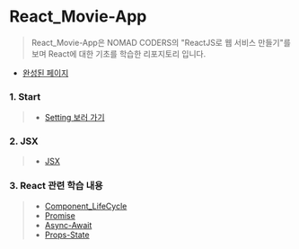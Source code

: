 # React_Movie-App

> React_Movie-App은 NOMAD CODERS의 "ReactJS로 웹 서비스 만들기"를 보며 React에 대한 기초를 학습한 리포지토리 입니다. 

- [완성된 페이지] 

### 1. Start 
> - [Setting 보러 가기] 

### 2. JSX 
> - [JSX]

### 3. React 관련 학습 내용 
> - [Component_LifeCycle]
> - [Promise] 
> - [Async-Await]
> - [Props-State]



[완성된 페이지]:https://jeongwoochan.github.io./movie_app/
[Setting 보러 가기]:https://github.com/JeongWooChan/Woochan_Study/blob/master/Nomad_edu/ReactJS/NomadCoder_ReactJS_start.md
[JSX]:https://github.com/JeongWooChan/Woochan_Study/blob/master/Nomad_edu/ReactJS/JSX.md
[Component_LifeCycle]:https://github.com/JeongWooChan/Woochan_Study/blob/master/Nomad_edu/ReactJS/Component_LifeCycle.md
[Promise]:https://github.com/JeongWooChan/Woochan_Study/blob/master/Nomad_edu/ReactJS/Promise.md
[Async-Await]:https://github.com/JeongWooChan/Woochan_Study/blob/master/Nomad_edu/ReactJS/Async%2CAwait.md
[Props-State]:https://github.com/JeongWooChan/Woochan_Study/blob/master/Nomad_edu/ReactJS/Props%2CState.md